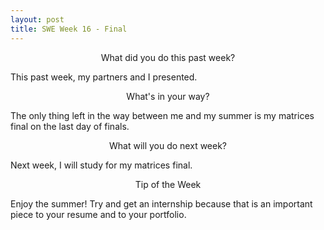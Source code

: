 ```yaml
---
layout: post
title: SWE Week 16 - Final
---
```


<p align="center"> What did you do this past week? </p>
This past week, my partners and I presented. 

<p align="center"> What's in your way? </p>
The only thing left in the way between me and my summer is my matrices final on the last day of finals.

<p align="center"> What will you do next week? </p>
Next week, I will study for my matrices final.

<p align="center"> Tip of the Week </p>
Enjoy the summer! Try and get an internship because that is an important piece to your resume and to your portfolio.

